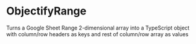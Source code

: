 # ObjectifyRange
Turns a Google Sheet Range 2-dimensional array into a TypeScript object with column/row headers as keys and rest of column/row array as values
